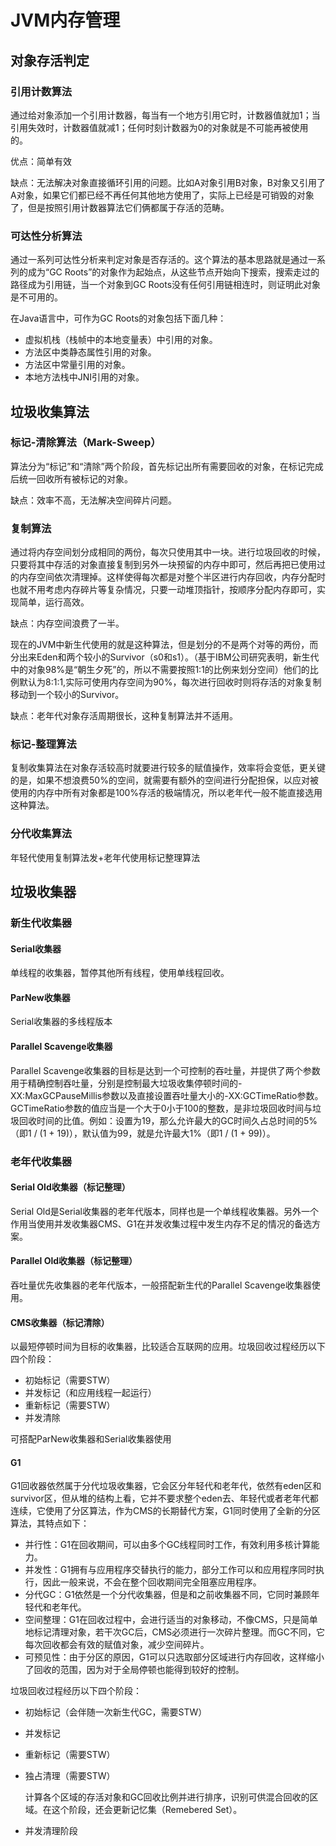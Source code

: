 # JVM内存管理

## 对象存活判定

### 引用计数算法

通过给对象添加一个引用计数器，每当有一个地方引用它时，计数器值就加1；当引用失效时，计数器值就减1；任何时刻计数器为0的对象就是不可能再被使用的。

优点：简单有效

缺点：无法解决对象直接循环引用的问题。比如A对象引用B对象，B对象又引用了A对象，如果它们都已经不再任何其他地方使用了，实际上已经是可销毁的对象了，但是按照引用计数器算法它们俩都属于存活的范畴。

### 可达性分析算法

通过一系列可达性分析来判定对象是否存活的。这个算法的基本思路就是通过一系列的成为“GC Roots”的对象作为起始点，从这些节点开始向下搜索，搜索走过的路径成为引用链，当一个对象到GC Roots没有任何引用链相连时，则证明此对象是不可用的。

在Java语言中，可作为GC Roots的对象包括下面几种：

- 虚拟机栈（栈帧中的本地变量表）中引用的对象。
- 方法区中类静态属性引用的对象。
- 方法区中常量引用的对象。
- 本地方法栈中JNI引用的对象。

## 垃圾收集算法

### 标记-清除算法（Mark-Sweep）

算法分为“标记”和“清除”两个阶段，首先标记出所有需要回收的对象，在标记完成后统一回收所有被标记的对象。

缺点：效率不高，无法解决空间碎片问题。

### 复制算法

通过将内存空间划分成相同的两份，每次只使用其中一块。进行垃圾回收的时候，只要将其中存活的对象直接复制到另外一块预留的内存中即可，然后再把已使用过的内存空间依次清理掉。这样使得每次都是对整个半区进行内存回收，内存分配时也就不用考虑内存碎片等复杂情况，只要一动堆顶指针，按顺序分配内存即可，实现简单，运行高效。

缺点：内存空间浪费了一半。

现在的JVM中新生代使用的就是这种算法，但是划分的不是两个对等的两份，而分出来Eden和两个较小的Survivor（s0和s1）。（基于IBM公司研究表明，新生代中的对象98%是“朝生夕死”的，所以不需要按照1:1的比例来划分空间）他们的比例默认为8:1:1,实际可使用内存空间为90%，每次进行回收时则将存活的对象复制移动到一个较小的Survivor。

缺点：老年代对象存活周期很长，这种复制算法并不适用。

### 标记-整理算法

复制收集算法在对象存活较高时就要进行较多的赋值操作，效率将会变低，更关键的是，如果不想浪费50%的空间，就需要有额外的空间进行分配担保，以应对被使用的内存中所有对象都是100%存活的极端情况，所以老年代一般不能直接选用这种算法。

### 分代收集算法

年轻代使用复制算法发+老年代使用标记整理算法

## 垃圾收集器

### 新生代收集器

#### Serial收集器

单线程的收集器，暂停其他所有线程，使用单线程回收。

#### ParNew收集器

Serial收集器的多线程版本

#### Parallel Scavenge收集器

Parallel Scavenge收集器的目标是达到一个可控制的吞吐量，并提供了两个参数用于精确控制吞吐量，分别是控制最大垃圾收集停顿时间的-XX:MaxGCPauseMillis参数以及直接设置吞吐量大小的-XX:GCTimeRatio参数。GCTimeRatio参数的值应当是一个大于0小于100的整数，是非垃圾回收时间与垃圾回收时间的比值。例如：设置为19，那么允许最大的GC时间久占总时间的5%（即1 / (1 + 19)），默认值为99，就是允许最大1%（即1 / (1 + 99)）。

### 老年代收集器

#### Serial Old收集器（标记整理）

Serial Old是Serial收集器的老年代版本，同样也是一个单线程收集器。另外一个作用当使用并发收集器CMS、G1在并发收集过程中发生内存不足的情况的备选方案。

#### Parallel Old收集器（标记整理）

吞吐量优先收集器的老年代版本，一般搭配新生代的Parallel Scavenge收集器使用。

#### CMS收集器（标记清除）

以最短停顿时间为目标的收集器，比较适合互联网的应用。垃圾回收过程经历以下四个阶段：

- 初始标记（需要STW）
- 并发标记（和应用线程一起运行）
- 重新标记（需要STW）
- 并发清除

可搭配ParNew收集器和Serial收集器使用

#### G1

G1回收器依然属于分代垃圾收集器，它会区分年轻代和老年代，依然有eden区和survivor区，但从堆的结构上看，它并不要求整个eden去、年轻代或者老年代都连续，它使用了分区算法，作为CMS的长期替代方案，G1同时使用了全新的分区算法，其特点如下：

- 并行性：G1在回收期间，可以由多个GC线程同时工作，有效利用多核计算能力。
- 并发性：G1拥有与应用程序交替执行的能力，部分工作可以和应用程序同时执行，因此一般来说，不会在整个回收期间完全阻塞应用程序。
- 分代GC：G1依然是一个分代收集器，但是和之前收集器不同，它同时兼顾年轻代和老年代。
- 空间整理：G1在回收过程中，会进行适当的对象移动，不像CMS，只是简单地标记清理对象，若干次GC后，CMS必须进行一次碎片整理。而GC不同，它每次回收都会有效的赋值对象，减少空间碎片。
- 可预见性：由于分区的原因，G1可以只选取部分区域进行内存回收，这样缩小了回收的范围，因为对于全局停顿也能得到较好的控制。

垃圾回收过程经历以下四个阶段：

- 初始标记（会伴随一次新生代GC，需要STW）

- 并发标记

- 重新标记（需要STW）

- 独占清理（需要STW）

  计算各个区域的存活对象和GC回收比例并进行排序，识别可供混合回收的区域。在这个阶段，还会更新记忆集（Remebered Set）。

- 并发清理阶段



